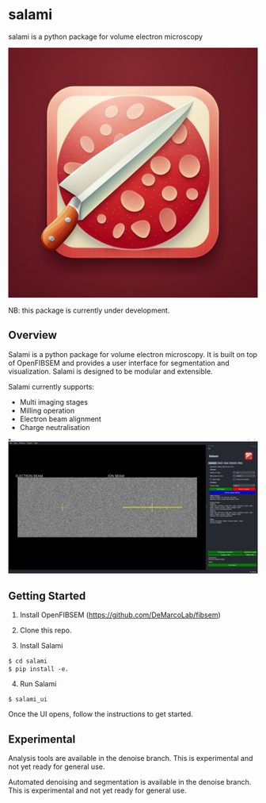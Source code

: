 # salami
salami is a python package for volume electron microscopy

![Logo](docs/img/logo.png)

NB: this package is currently under development.

## Overview

Salami is a python package for volume electron microscopy. It is built on top of OpenFIBSEM and provides a user interface for segmentation and visualization. Salami is designed to be modular and extensible.

Salami currently supports:
- Multi imaging stages
- Milling operation
- Electron beam alignment
- Charge neutralisation

![UI](docs/ui.png)


## Getting Started

1. Install OpenFIBSEM (https://github.com/DeMarcoLab/fibsem)

2. Clone this repo.

3. Install Salami
```
$ cd salami
$ pip install -e.
```

4. Run Salami
```
$ salami_ui
```

Once the UI opens, follow the instructions to get started.

## Experimental

Analysis tools are available in the denoise branch. This is experimental and not yet ready for general use. 

Automated denoising and segmentation is available in the denoise branch. This is experimental and not yet ready for general use.
